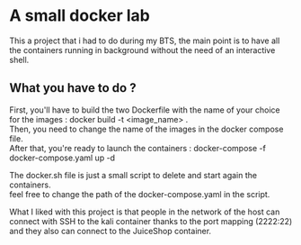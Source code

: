 # A small docker lab

This a project that i had to do during my BTS, the main point is to have all the containers running in background without the need of an interactive shell.

## What you have to do ? 

First, you'll have to build the two Dockerfile with the name of your choice for the images : docker build -t <image_name> .\
Then, you need to change the name of the images in the docker compose file.\
After that, you're ready to launch the containers : docker-compose -f docker-compose.yaml up -d

The docker.sh file is just a small script to delete and start again the containers.\
feel free to change the path of the docker-compose.yaml in the script.

What I liked with this project is that people in the network of the host can connect with SSH to the kali container thanks to the port mapping (2222:22) and they also can connect to the JuiceShop container.
